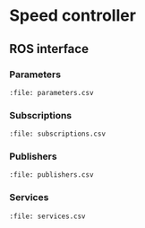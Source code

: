 # Speed controller

## ROS interface

### Parameters

```{csv-table} Parameters
:file: parameters.csv
```

### Subscriptions

```{csv-table} Subscriptions
:file: subscriptions.csv
```

### Publishers

```{csv-table} Publishers
:file: publishers.csv
```

### Services

```{csv-table} Services
:file: services.csv
```